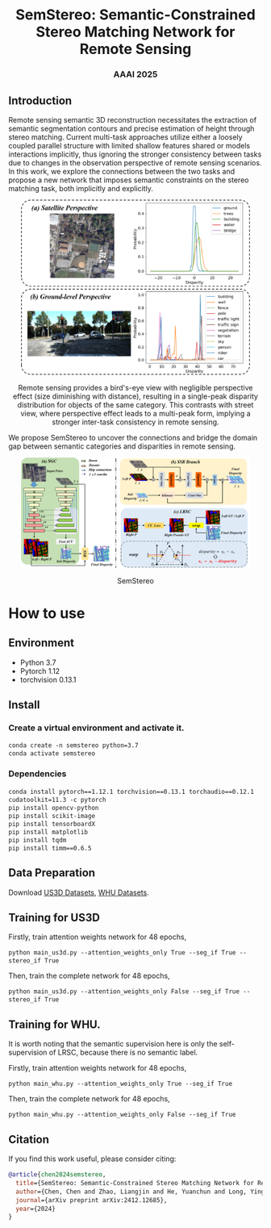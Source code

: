 <p align="center">
  <h1 align="center">SemStereo: Semantic-Constrained Stereo Matching Network for Remote Sensing</h1>
  <h3 align="center">AAAI 2025</h3>
  <div align="center"></div>
</p>

## Introduction

Remote sensing semantic 3D reconstruction necessitates the extraction of semantic segmentation contours and precise estimation of height through stereo matching. Current multi-task approaches utilize either a loosely coupled parallel structure with limited shallow features shared or models interactions implicitly, thus ignoring the stronger consistency between tasks due to changes in the observation perspective of remote sensing scenarios. In this work, we explore the connections between the two tasks and propose a new network that imposes semantic constraints on the stereo matching task, both implicitly and explicitly.

<p align="center">
  <a href="">
    <img src="./img/intro.png" alt="Logo" width="90%">
  </a>
</p>
<p align="center">

<p align="center">
Remote sensing provides a bird's-eye view with negligible perspective effect (size diminishing with distance), resulting in a single-peak disparity distribution for objects of the same category. This contrasts with street view, where perspective effect leads to a multi-peak form, implying a stronger inter-task consistency in remote sensing.
</p>


We propose SemStereo to uncover the connections and bridge the domain gap between semantic categories and disparities in remote sensing.

<p align="center">
  <a href="">
    <img src="./img/SemStereo.png" alt="Logo" width="90%">
  </a>
</p>
<p align="center">
SemStereo
</p>



# How to use

## Environment
* Python 3.7
* Pytorch 1.12
* torchvision 0.13.1


## Install

### Create a virtual environment and activate it.

```
conda create -n semstereo python=3.7
conda activate semstereo
```
### Dependencies

```
conda install pytorch==1.12.1 torchvision==0.13.1 torchaudio==0.12.1 cudatoolkit=11.3 -c pytorch
pip install opencv-python
pip install scikit-image
pip install tensorboardX
pip install matplotlib 
pip install tqdm
pip install timm==0.6.5
```

## Data Preparation
Download [US3D Datasets](https://ieee-dataport.org/open-access/urban-semantic-3d-dataset), [WHU Datasets](http://gpcv.whu.edu.cn/data/WHU_MVS_Stereo_dataset.html).

## Training for US3D
Firstly, train attention weights network for 48 epochs,

```
python main_us3d.py --attention_weights_only True --seg_if True --stereo_if True
```

Then, train the complete network for 48 epochs,

```
python main_us3d.py --attention_weights_only False --seg_if True --stereo_if True
```

## Training for WHU. 

It is worth noting that the semantic supervision here is only the self-supervision of LRSC, because there is no semantic label.

Firstly, train attention weights network for 48 epochs,

```
python main_whu.py --attention_weights_only True --seg_if True
```

Then, train the complete network for 48 epochs,

```
python main_whu.py --attention_weights_only False --seg_if True
```

## Citation

If you find this work useful, please consider citing:

```bibtex
@article{chen2024semstereo,
  title={SemStereo: Semantic-Constrained Stereo Matching Network for Remote Sensing},
  author={Chen, Chen and Zhao, Liangjin and He, Yuanchun and Long, Yingxuan and Chen, Kaiqiang and Wang, Zhirui and Hu, Yanfeng and Sun, Xian},
  journal={arXiv preprint arXiv:2412.12685},
  year={2024}
}